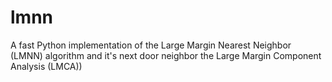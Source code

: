 # lmnn
A fast Python implementation of the  Large Margin Nearest Neighbor (LMNN) algorithm and it's next door neighbor the Large Margin Component Analysis (LMCA))
